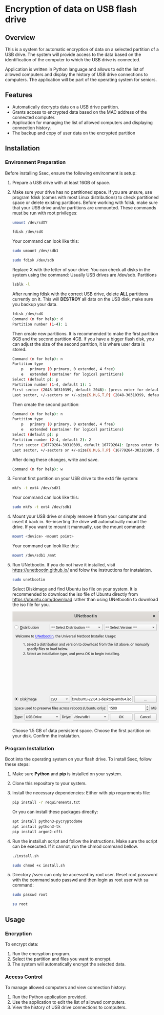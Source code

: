 # Encryption of data on USB flash drive

## Overview

This is a system for automatic encryption of data on a selected partition of a USB drive. The system 
will provide access to the data based on the identification of the computer to which the USB drive is connected. 

Application is written in Python language and allows to edit the list of allowed computers and display 
the history of USB drive connections to computers. The application will be part of the operating system for seniors. 

## Features

- Automatically decrypts data on a USB drive partition.
- Grants access to encrypted data based on the MAC address of the connected computer.
- Application for managing the list of allowed computers and displaying connection history.
- The backup and copy of user data on the encrypted partition

## Installation

### Environment Preparation

Before installing Ssec, ensure the following environment is setup:

1. Prepare a USB drive with at least 16GB of space.

2. Make sure your drive has no partitioned space. If you are unsure, use program fdisk 
(comes with most Linux distributions) to check partitioned space or delete existing 
partitions. Before working with fdisk, make sure that your USB drive and/or partitions
are unmounted.
	These commands must be run with root privileges:
	```bash
	umount /dev/sdXY
	```
	```bash
	fdisk /dev/sdX
	```
	Your command can look like this:
	```bash
	sudo umount /dev/sdb1
	```
	```bash
	sudo fdisk /dev/sdb
	```
	Replace X with the letter of your drive. You can check all disks in the system using the command:
	Usually USB drives are /dev/sdb. Partitions 
	```bash
	lsblk -l
	```
	After running fdisk with the correct USB drive, delete **ALL** partitions currently on it. This will 
	**DESTROY** all data on the USB disk, make sure you backup your data.
	```bash
	fdisk /dev/sdX
	Command (m for help): d
	Partition number (1-4): 1
	```
	
	Then create new partitions. It is recommended to make the first partition 8GB and the second partition
	4GB. If you have a bigger flash disk, you can adjust the size of the second partition, it is where user data
	is stored.
	```bash
	Command (m for help): n
	Partition type
		p	primary (0 primary, 0 extended, 4 free)
		e	extended (container for logical partitions)
	Select (default p): p
	Partition number (1-4, default 1): 1
	First sector (2048-30310399, default 2048): [press enter for default]
	Last sector, +/-sectors or +/-size{K,M,G,T,P} (2048-30310399, default 30310399): +8G
	```
	Then create the second partition:
		
	```bash
	Command (m for help): n
	Partition type
		p	primary (0 primary, 0 extended, 4 free)
		e	extended (container for logical partitions)
	Select (default p): p
	Partition number (2-4, default 2): 2
	First sector (16779264-30310399, default 16779264): [press enter for default]
	Last sector, +/-sectors or +/-size{K,M,G,T,P} (16779264-30310399, default 30310399): +4G
	```
	After doing these changes, write and save.
	```bash
	Command (m for help): w
	```

4. Format first partition on your USB drive to the ext4 file system:
	```bash
	mkfs -t ext4 /dev/sdX1
	```
	Your command can look like this:
	```bash
	sudo mkfs -t ext4 /dev/sdb1
	```

6. Mount your USB drive or simply remove it from your computer and insert it back in. Re-inserting the 
drive will automatically mount the drive. If you want to mount it mannually, use the mount command:
	```bash
	mount <device> <mount point>
	```
	Your command can look like this:
	```bash
	mount /dev/sdb1 /mnt
	```

7. Run UNetbootin. If you do not have it installed, visit https://unetbootin.github.io/ and folow the 
instructions for instalation.

	```bash
	sudo unetbootin
	```

	Select Diskimage and find Ubuntu iso file on your system. It is recommended 
	to download the iso file of Ubuntu directly from https://ubuntu.com/download rather than using UNetbootin
	to download the iso file for you.

	![screenshot](./screenshots/unetbootin.png)

	Choose 1.5 GB of data persistent space. Choose the first partition 
	on your disk. Confirm the instalation.


### Program Installation

Boot into the operating system on your flash drive. To install Ssec, follow these steps:

1. Make sure **Python** and **pip** is installed on your system.

2. Clone this repository to your system.

3. Install the necessary dependencies:
	Either with pip requrements file:
	```bash
	pip install -r requirements.txt
	```
	Or you can install these packages directly:
	```bash
	apt install python3-pycryptodome
	apt install python3-tk
	pip install argon2-cffi
	```

4. Run the install.sh script and follow the instructions. Make sure the script can be executed.
If it cannot, run the chmod command bellow.
	```bash
	./install.sh
	```
	```bash
	sudo chmod +x install.sh
	```
5. Directory /ssec can only be accessed by root user. Reset root password with the command sudo passwd
and then login as root user with su command:
	```bash
	sudo passwd root
	```
	```bash
	su root
	```
 
## Usage

### Encryption

To encrypt data:

1. Run the encryption program.
2. Select the partition and files you want to encrypt.
3. The system will automatically encrypt the selected data.

### Access Control

To manage allowed computers and view connection history:

1. Run the Python application provided.
2. Use the application to edit the list of allowed computers.
3. View the history of USB drive connections to computers.
